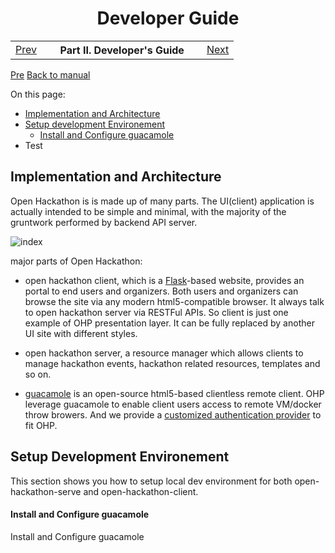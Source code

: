 <h1 align="center">Developer Guide</h1>
<table width="100%"><tr width="100%"><td width="20%" align="left"><a accesskey="p" href="custom-protocols.html">Prev</a>&nbsp;</td><th width="60%" align="center">Part&nbsp;II.&nbsp;Developer's Guide</th><td width="20%" align="right">&nbsp;<a accesskey="n" href="writing-you-own-guacamole-app.html">Next</a></td></tr></table>
<p>
<a href="https://github.com/msopentechcn/open-hackathon/wiki/%E5%BC%80%E6%94%BE%E9%BB%91%E5%AE%A2%E6%9D%BE%E5%B9%B3%E5%8F%B0%E4%BD%BF%E7%94%A8%E6%8C%87%E5%8D%97">Pre</a>
<a href="https://github.com/msopentechcn/open-hackathon/blob/master/documents/README.md">Back to manual</a>
</p>

On this page:
* [Implementation and Architecture](#implementation-and-architecture)
* [Setup development Environement](#setup-development-environement)
  * [Install and Configure guacamole](#install-and-configure-guacamole)
* Test

## Implementation and Architecture
Open Hackathon is is made up of many parts. The UI(client) application is actually intended to be simple and minimal, with the majority of the gruntwork performed by backend API server.

![index](http://i.imgur.com/EB7K1vP.png)

major parts of Open Hackathon:
- open hackathon client, which is a [Flask](http://flask.pocoo.org/docs/0.10/)-based website,  provides an portal to end users and organizers. Both users and organizers can browse the site via any modern html5-compatible browser. It always talk to open hackathon server via RESTFul APIs. So client is just one example of OHP presentation layer. It can be fully replaced by another UI site with different styles.

- open hackathon server, a resource manager which allows clients to manage hackathon events, hackathon related resources, templates and so on. 

- [guacamole](http://guac-dev.org/) is an open-source html5-based clientless remote client. OHP leverage guacamole to enable client users access to remote VM/docker throw browers. And we provide a [customized authentication provider](https://github.com/msopentechcn/open-hackathon/tree/master/openhackathon-guacamole-auth-provider) to fit OHP.

## Setup Development Environement
This section shows you how to setup local dev environment for both open-hackathon-serve and open-hackathon-client.

#### Install and Configure guacamole
Install and Configure guacamole
